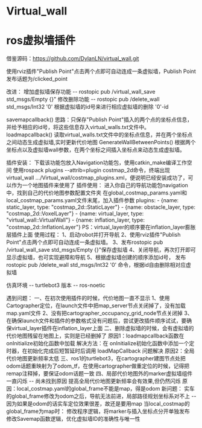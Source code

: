# Virtual_wall
# ros虚拟墙插件
借鉴源码：https://github.com/DylanLN/virtual_wall.git

使用rviz插件"Publish Point"点击两个点即可自动连成一条虚拟墙，Publish Point发布话题为/clicked_point

改进：
    增加虚拟墙保存功能 -- rostopic pub /virtual_wall_save std_msgs/Empty {}"
    修改删除功能 -- rostopic pub  /delete_wall std_msgs/Int32 '0'  根据虚拟墙的id号来进行相应虚拟墙的删除 '0'-id

savemapcallback()
    思路：只保存"Publish Point"插入的两个点的坐标点信息，并给予相应的id号，将这些信息存入virtual_walls.txt文件中。
loadmapcallback()
    读取virtual_walls.txt文件中的坐标点信息，并在两个坐标点之间动态生成虚拟墙,实时更新代价地图
GenerateWallBetweenPoints()
    根据两个坐标点以及虚拟墙wall参数，在两个坐标之间插入坐标点来动态生成虚拟墙。

插件安装：
    下载该功能包放入Navigation功能包，使用catkin_make编译工作空间
    使用rospack plugins --attrib=plugin costmap_2d命令，终端出现virtual_wall .../Virtual_wall/costmap_plugins.xml，便说明已经安装成功了，可以作为一个地图插件来使用了
插件使用：
    进入你自己的导航功能包navigation中，找到自己的代价地图参数配置文件夹
    在global_costmap_params.yaml和local_costmap_params.yaml文件末尾，加入插件参数
    plugins:
    - {name: static_layer, type: "costmap_2d::StaticLayer"}
    - {name: obstacle_layer, type: "costmap_2d::VoxelLayer"}
    - {name: virtual_layer, type: "virtual_wall::VirtualWall"}
    - {name: inflation_layer, type: "costmap_2d::InflationLayer"}
    PS：virtual_layer的顺序要在inflation_layer膨胀层插件上面
使用过程：
    1、启动robot并打开导航
    2、使用rviz插件"Publish Point"点击两个点即可自动连成一条虚拟墙。
    3、发布rostopic pub /virtual_wall_save std_msgs/Empty {}"保存虚拟墙
    4、关闭导航，再次打开即可显示虚拟墙，也可实现避障和导航
    5、根据虚拟墙创建的顺序添加id号， 发布rostopic pub /delete_wall std_msgs/Int32 '0' 命令，根据id自由删除相对应虚拟墙 

仿真环境 -- turtlebot3 
版本 -- ros-noetic

遇到问题：
    一、在初次使用插件的时候，代价地图一直不显示
        1、使用Cartographer定位，在launch文件中把map_server节点关闭掉了，没有加载map.yaml文件
        2、没有把cartographer_occupancy_grid_node节点关闭掉
        3、在确保launch文件和插件的参数格式没有问题后，尝试更改插件顺序试试，要确保virtual_layer插件在inflation_layer上面
    二、删除虚拟墙的时候，会有虚拟墙的代价地图残留在地图上，实则是已经删掉了
        原因1：loadmapcallback函数在onInitialize初始化函数中加载
        解决方法：在 onInitialize初始化函数中添加一个定时器，在初始化完成后短暂延时后调用 loadMapCallback 问题解决
        原因2：全局代价地图更新频率太低
    三、ros1的turtlebot3，在cartographer建图节点处把odom话题重映射为了odom_tf，在使用cartographer做重定位的时候，记得把remap注释掉，要保证odom话题一致
    四、局部代价地图外的marker虚拟墙组件一直闪烁 -- 尚未找到原因
        提高全局代价地图更新频率会有效果,但仍然闪烁 
        原因：local_costmap.yaml的global_frame不能是map，得是odom
        新问题：
            实车的global_frame修改为odom之后，导航无法前进，局部路径规划坐标系对不上 -- 因为如果是odom的话实车定位效果很差，故还是要用map
        当local_costmap的global_frame为map时：
            修改程序逻辑，将marker与插入坐标点分开单独发布
            修改Savemap函数逻辑，优化虚拟墙ID的准确性与唯一性


